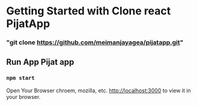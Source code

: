 # Getting Started with Clone react PijatApp
### "git clone https://github.com/meimanjayagea/pijatapp.git" 
## Run App Pijat app
### `npm start`
Open Your Browser chroem, mozilla, etc.
[http://localhost:3000](http://localhost:3000) to view it in your browser.

